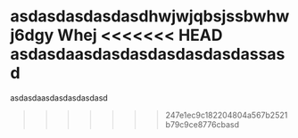 asdasdasdasdasdhwjwjqbsjssbwhwj6dgy
Whej
<<<<<<< HEAD
asdasdaasdasdasdasdasdasdassasd
=======
asdasdaasdasdasdasdasd
>>>>>>> 247e1ec9c182204804a567b2521b79c9ce8776cbasd

